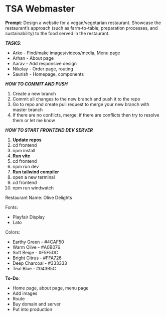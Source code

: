 # TSA Webmaster

**Prompt**: Design a website for a vegan/vegetarian restaurant.  Showcase the restaurant’s approach (such as farm-to-table, preparation processes, and sustainability) to the food served in the restaurant.

***TASKS***:
* Arko - Find/make images/videos/media, Menu page
* Arhan - About page
* Aarav - Add responsive design
* Nikolay - Order page, routing
* Saurish - Homepage, components

***HOW TO COMMIT AND PUSH***
1. Create a new branch
2. Commit all changes to the new branch and push it to the repo
3. Go to repo and create pull request to merge your new branch with master branch
4. If there are no conflicts, merge, if there are conflicts then try to resolve them or let me know

***HOW TO START FRONTEND DEV SERVER***
1. ****Update repos****
2. cd frontend
3. npm install
4. ****Run vite****
5. cd frontend
6. npm run dev
7. ****Run tailwind compiler****
8. open a new terminal
9. cd frontend
10. npm run windwatch

Restaurant Name: Olive Delights

Fonts:

* Playfair Display
* Lato

Colors:
* Earthy Green - #4CAF50 
* Warm Olive - #A0B076
* Soft Beige - #F5F5DC
* Bright Citrus - #FFA726
* Deep Charcoal - #333333
* Teal Blue - #043B5C

**To-Do**:

* Home page, about page, menu page
* Add images
* Route
* Buy domain and server
* Put into production
